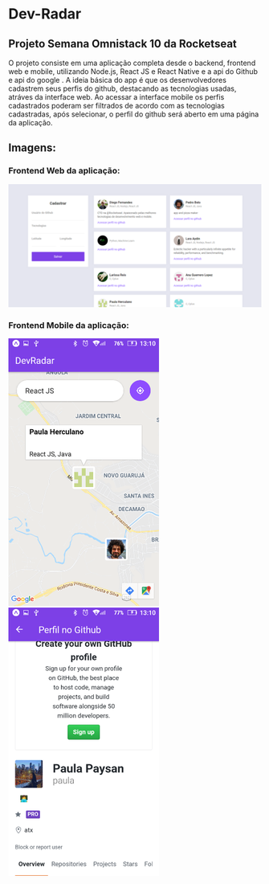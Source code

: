 # Dev-Radar

## Projeto Semana Omnistack 10 da Rocketseat

O projeto consiste em uma aplicação completa desde o backend, frontend web e mobile, utilizando Node.js, React JS e React Native e a api do Github e api do google . A ideia básica do app é que os desenvolvedores cadastrem seus perfis do github, destacando as tecnologias usadas, atráves da interface web. Ao acessar a interface mobile os perfis cadastrados poderam ser filtrados de acordo com as tecnologias cadastradas, após selecionar, o perfil do github será aberto em uma página da aplicação.

## Imagens:
 
### Frontend Web da aplicação:

<img src="/images/omnistack10.png" alt="InterfaceWeb">

### Frontend Mobile da aplicação:

<img src="/images/omnistack10_mobile_0.png" alt="InterfaceWeb" width="300">
<img src="/images/omnistack10_mobile_1.png" alt="InterfaceWeb" width="300">